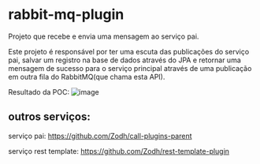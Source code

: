 # rabbit-mq-plugin
Projeto que recebe e envia uma mensagem ao serviço pai.

Este projeto é responsável por ter uma escuta das publicações do serviço pai, salvar um registro na base de dados através do JPA e retornar uma mensagem de sucesso para o serviço principal através de uma publicação em outra fila do RabbitMQ(que chama esta API).

Resultado da POC:
![image](https://user-images.githubusercontent.com/53479337/144547117-e62b05b1-f89c-4417-a128-5678b25e6475.png)

## outros serviços: 

serviço pai: https://github.com/Zodh/call-plugins-parent

serviço rest template: https://github.com/Zodh/rest-template-plugin
